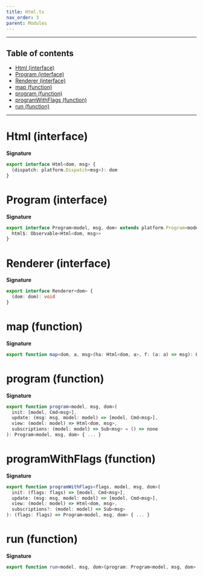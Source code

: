 ```yaml
---
title: Html.ts
nav_order: 3
parent: Modules
---
```


---

<h2 class="text-delta">Table of contents</h2>

- [Html (interface)](#html-interface)
- [Program (interface)](#program-interface)
- [Renderer (interface)](#renderer-interface)
- [map (function)](#map-function)
- [program (function)](#program-function)
- [programWithFlags (function)](#programwithflags-function)
- [run (function)](#run-function)

---

# Html (interface)

**Signature**

```ts
export interface Html<dom, msg> {
  (dispatch: platform.Dispatch<msg>): dom
}
```

# Program (interface)

**Signature**

```ts
export interface Program<model, msg, dom> extends platform.Program<model, msg> {
  html$: Observable<Html<dom, msg>>
}
```

# Renderer (interface)

**Signature**

```ts
export interface Renderer<dom> {
  (dom: dom): void
}
```

# map (function)

**Signature**

```ts
export function map<dom, a, msg>(ha: Html<dom, a>, f: (a: a) => msg): Html<dom, msg> { ... }
```

# program (function)

**Signature**

```ts
export function program<model, msg, dom>(
  init: [model, Cmd<msg>],
  update: (msg: msg, model: model) => [model, Cmd<msg>],
  view: (model: model) => Html<dom, msg>,
  subscriptions: (model: model) => Sub<msg> = () => none
): Program<model, msg, dom> { ... }
```

# programWithFlags (function)

**Signature**

```ts
export function programWithFlags<flags, model, msg, dom>(
  init: (flags: flags) => [model, Cmd<msg>],
  update: (msg: msg, model: model) => [model, Cmd<msg>],
  view: (model: model) => Html<dom, msg>,
  subscriptions?: (model: model) => Sub<msg>
): (flags: flags) => Program<model, msg, dom> { ... }
```

# run (function)

**Signature**

```ts
export function run<model, msg, dom>(program: Program<model, msg, dom>, renderer: Renderer<dom>): Observable<model> { ... }
```
